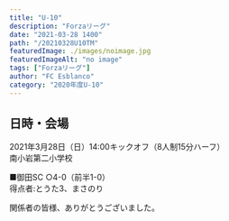 ```yaml
---
title: "U-10"
description: "Forzaリーグ"
date: "2021-03-28 1400"
path: "/20210328U10TM"
featuredImage: ./images/noimage.jpg
featuredImageAlt: "no image"
tags: ["Forzaリーグ"]
author: "FC Esblanco"
category: "2020年度U-10"
---
```


## 日時・会場

2021年3月28日（日）14:00キックオフ（8人制15分ハーフ）<br>
南小岩第二小学校

■御田SC
○4-0（前半1-0）<br>
得点者:とうた3、まさのり

関係者の皆様、ありがとうございました。
